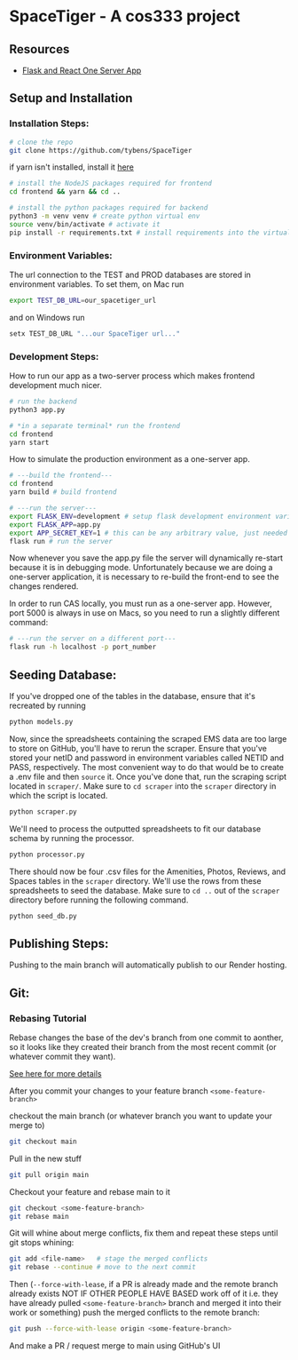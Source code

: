 # SpaceTiger - A cos333 project



## Resources
- [Flask and React One Server App](https://blog.appseed.us/flask-react-full-stack-seed-projects/)


## Setup and Installation
### Installation Steps:

```bash
# clone the repo
git clone https://github.com/tybens/SpaceTiger
```

if yarn isn't installed, install it [here](https://classic.yarnpkg.com/lang/en/docs/install/#debian-stable)
```bash
# install the NodeJS packages required for frontend
cd frontend && yarn && cd ..

# install the python packages required for backend
python3 -m venv venv # create python virtual env
source venv/bin/activate # activate it
pip install -r requirements.txt # install requirements into the virtual env
```

### Environment Variables:
The url connection to the TEST and PROD databases are stored in environment variables. To set them, on Mac run

```bash
export TEST_DB_URL=our_spacetiger_url
```

and on Windows run

```bash
setx TEST_DB_URL "...our SpaceTiger url..."
```

### Development Steps:

How to run our app as a two-server process which makes frontend development much nicer.
```bash
# run the backend
python3 app.py

# *in a separate terminal* run the frontend
cd frontend
yarn start
```

How to simulate the production environment as a one-server app. 
```bash
# ---build the frontend---
cd frontend
yarn build # build frontend

# ---run the server---
export FLASK_ENV=development # setup flask development environment variables
export FLASK_APP=app.py
export APP_SECRET_KEY=1 # this can be any arbitrary value, just needed to run locally
flask run # run the server
```

Now whenever you save the app.py file the server will dynamically re-start because it is in debugging mode. Unfortunately because we are doing a one-server application, it is necessary to re-build the front-end to see the changes rendered.

In order to run CAS locally, you must run as a one-server app. However, port 5000 is always in use on Macs, so you need to run a slightly different command: 
```bash
# ---run the server on a different port---
flask run -h localhost -p port_number
```
 

## Seeding Database:
If you've dropped one of the tables in the database, ensure that it's recreated by running
```bash
python models.py
```

Now, since the spreadsheets containing the scraped EMS data are too large to store on GitHub, you'll have to rerun the scraper. Ensure that you've stored your netID and password in environment variables called NETID and PASS, respectively. The most convenient way to do that would be to create a .env file and then ```source``` it. Once you've done that, run the scraping script located in ```scraper/```. Make sure to ```cd scraper``` into the ```scraper``` directory in which the script is located.
```bash
python scraper.py
```

We'll need to process the outputted spreadsheets to fit our database schema by running the processor.
```bash
python processor.py
```

There should now be four .csv files for the Amenities, Photos, Reviews, and Spaces tables in the ```scraper``` directory. We'll use the rows from these spreadsheets to seed the database. Make sure to ```cd ..``` out of the ```scraper``` directory before running the following command.
```bash
python seed_db.py
```


## Publishing Steps:

Pushing to the main branch will automatically publish to our Render hosting. 

## Git: 

### Rebasing Tutorial
Rebase changes the base of the dev's branch from one commit to aonther, so it looks like they created their branch from the most recent commit (or whatever commit they want).

[See here for more details](https://www.simplilearn.com/what-is-git-rebase-command-article)


After you commit your changes to your feature branch `<some-feature-branch>`

checkout the main branch (or whatever branch you want to update your  merge to)
```Bash
git checkout main
```
Pull in the new stuff
```Bash
git pull origin main
```

Checkout your feature and rebase main to it

```Bash
git checkout <some-feature-branch>
git rebase main
```

Git will whine about merge conflicts, fix them and repeat these steps until git stops whining:

```Bash
git add <file-name>   # stage the merged conflicts
git rebase --continue # move to the next commit 
```

Then (`--force-with-lease`, if a PR is already made and the remote branch already exists NOT IF OTHER PEOPLE HAVE BASED work off of it i.e. they have already pulled `<some-feature-branch>` branch and merged it into their work or something) push the merged conflicts to the remote branch:

```Bash
git push --force-with-lease origin <some-feature-branch>
```

And make a PR / request merge to main using GitHub's UI
